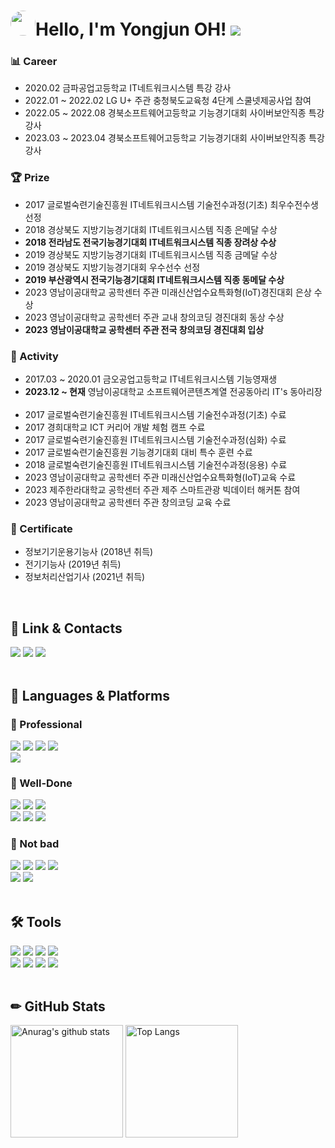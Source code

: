 <!-- 참고 링크 [https://80000coding.oopy.io/865f4b2a-5198-49e8-a173-0f893a4fed45] -->

<div align="left">
  <h1><img src="https://i.redd.it/6do158vk2ue61.png" style="border-radius: 70%; height: 40px; width: 40px;">Hello, I'm Yongjun OH! <a href="https://hits.seeyoufarm.com"><img src="https://hits.seeyoufarm.com/api/count/incr/badge.svg?url=https%3A%2F%2Fgithub.com%2F55yong%2Fhit-counter&count_bg=%2379C83D&title_bg=%23555555&icon=&icon_color=%23E7E7E7&title=hits&edge_flat=true"/></a></h1>
</div>
<div align="left">
  <h3>📊 Career</h3>
  <ul>
    <li>2020.02 금파공업고등학교 IT네트워크시스템 특강 강사</li>
    <li>2022.01 ~ 2022.02 LG U+ 주관 충청북도교육청 4단계 스쿨넷제공사업 참여</li>
    <li>2022.05 ~ 2022.08 경북소프트웨어고등학교 기능경기대회 사이버보안직종 특강 강사</li>
    <li>2023.03 ~ 2023.04 경북소프트웨어고등학교 기능경기대회 사이버보안직종 특강 강사</li>
  </ul>
  
  <h3>🏆 Prize</h3>
  <ul>
    <li>2017 글로벌숙련기술진흥원 IT네트워크시스템 기술전수과정(기초) 최우수전수생 선정</li>
    <li>2018 경상북도 지방기능경기대회 IT네트워크시스템 직종 은메달 수상</li>
    <li><b>2018 전라남도 전국기능경기대회 IT네트워크시스템 직종 장려상 수상</b></li>
    <li>2019 경상북도 지방기능경기대회 IT네트워크시스템 직종 금메달 수상</li>
    <li>2019 경상북도 지방기능경기대회 우수선수 선정</li>
    <li><b>2019 부산광역시 전국기능경기대회 IT네트워크시스템 직종 동메달 수상</b></li>
    <li>2023 영남이공대학교 공학센터 주관 미래신산업수요특화형(IoT)경진대회 은상 수상</li>
    <li>2023 영남이공대학교 공학센터 주관 교내 창의코딩 경진대회 동상 수상</li>
    <li><b>2023 영남이공대학교 공학센터 주관 전국 창의코딩 경진대회 입상</b></li>
  </ul>
  
  <h3>🏃 Activity</h3>
  <ul>
    <li>2017.03 ~ 2020.01 금오공업고등학교 IT네트워크시스템 기능영재생</li>
    <li><b>2023.12 ~ 현재</b> 영남이공대학교 소프트웨어콘텐츠계열 전공동아리 IT's 동아리장</li>
    <br>
    <li>2017 글로벌숙련기술진흥원 IT네트워크시스템 기술전수과정(기초) 수료</li>
    <li>2017 경희대학교 ICT 커리어 개발 체험 캠프 수료</li>
    <li>2017 글로벌숙련기술진흥원 IT네트워크시스템 기술전수과정(심화) 수료</li>
    <li>2017 글로벌숙련기술진흥원 기능경기대회 대비 특수 훈련 수료</li>
    <li>2018 글로벌숙련기술진흥원 IT네트워크시스템 기술전수과정(응용) 수료</li>
    <li>2023 영남이공대학교 공학센터 주관 미래신산업수요특화형(IoT)교육 수료</li>
    <li>2023 제주한라대학교 공학센터 주관 제주 스마트관광 빅데이터 해커톤 참여</li>
    <li>2023 영남이공대학교 공학센터 주관 창의코딩 교육 수료</li>
  </ul>
  <h3>📰 Certificate</h3>
  <ul>
    <li>정보기기운용기능사 (2018년 취득)</li>
    <li>전기기능사 (2019년 취득)</li>
    <li>정보처리산업기사 (2021년 취득)</li>
  </ul>
</div>

<br>

<div align="left">
  <h2 align="left">🔗 Link & Contacts</h2>
    <a href="https://velog.io/@55yong"><img src="https://img.shields.io/badge/Velog-20C997?style=flat-square&logo=velog&logoColor=white"></a>
    <a href="mailto:dhdydwns988@gmail.com"><img src="https://img.shields.io/badge/Gmail-EA4335?style=flat-square&logo=gmail&logoColor=white"></a>
    <a href="mailto:rmdir@kakao.com"><img src="https://img.shields.io/badge/Kakao%20Mail-FFCD00?style=flat-square&logo=kakao&logoColor=black"></a>
</div>

<br>

<div align="left">
  <h2 align="left">📖 Languages & Platforms</h2>
    <h3 align="left">🥇 Professional</h3>
      <a href="https://www.debian.org"><img src="https://img.shields.io/badge/Debian-A81D33?style=flat-square&logo=Debian&logoColor=white"/></a>
      <a href="https://ubuntu.com"><img src="https://img.shields.io/badge/Ubuntu-E95420?style=flat-square&logo=Ubuntu&logoColor=white"/></a>
      <a href="https://rockylinux.org"><img src="https://img.shields.io/badge/Rocky%20Linux-10B981?style=flat-square&logo=rockylinux&logoColor=white"></a>
      <a href="https://www.microsoft.com"><img src="https://img.shields.io/badge/Windows Server-0078D6?style=flat-square&logo=Windows&logoColor=white"/></a>
      <br>
      <a href="https://www.cisco.com"><img src="https://img.shields.io/badge/Cisco%20Networking-1BA0D7?style=flat-square&logo=Cisco&logoColor=white"/></a>
    <h3 align="left">🥈 Well-Done</h3>
      <a href="https://ko.wikipedia.org/wiki/C_(%ED%94%84%EB%A1%9C%EA%B7%B8%EB%9E%98%EB%B0%8D_%EC%96%B8%EC%96%B4)"><img src="https://img.shields.io/badge/C-A8B9CC?style=flat-square&logo=C&logoColor=black"></a>
      <a href="https://www.gnu.org/software/bash/"><img src="https://img.shields.io/badge/GNU%20Bash-4EAA25?style=flat-square&logo=gnubash&logoColor=white"></a>    
      <a href="https://www.oracle.com/java/technologies/downloads/"><img src="https://img.shields.io/badge/Java-007396?style=flat-square&logo=java&logoColor=white"></a>
      <br>    
      <a href="https://www.oracle.com/"><img src="https://img.shields.io/badge/Oracle%20Database-F80000?style=flat-square&logo=Oracle&logoColor=white"></a>
      <a href="https://www.mysql.com/"><img src="https://img.shields.io/badge/MySQL-4479A1?style=flat-square&logo=mysql&logoColor=white"></a>
      <a href="https://git-scm.com/"><img src="https://img.shields.io/badge/Git-F05032?style=flat-square&logo=git&logoColor=white"></a>
    <h3 align="left">🥉 Not bad</h3>
      <img src="https://img.shields.io/badge/HTML5-E34F26?style=flat-square&logo=html5&logoColor=white">
      <img src="https://img.shields.io/badge/CSS3-1572B6?style=flat-square&logo=css3&logoColor=white">
      <img src="https://img.shields.io/badge/Javascript-F7DF1E?style=flat-square&logo=javascript&logoColor=black">
      <a href="https://www.php.net/"><img src="https://img.shields.io/badge/PHP-777BB4?style=flat-square&logo=php&logoColor=white"></a>
      <br>
      <a href="https://learn.microsoft.com/en-us/dotnet/csharp/tour-of-csharp/"><img src="https://img.shields.io/badge/C%20Sharp-239120?style=flat-square&logo=csharp&logoColor=white"></a>
      <a href="https://www.python.org/"><img src="https://img.shields.io/badge/Python-3776AB?style=flat-square&logo=python&logoColor=white"></a>
</div>

<br>

<div align="left">
  <h2 align="left">🛠 Tools</h2>
    <a href="https://www.vmware.com"><img src="https://img.shields.io/badge/VMware%20Workstation-607078?style=flat-square&logo=VMware&logoColor=white"/></a>
    <a href="https://visualstudio.microsoft.com/"><img src="https://img.shields.io/badge/Visual%20Studio-5C2D91?style=flat-square&logo=visualstudio&logoColor=white"></a>
    <a href="https://code.visualstudio.com/"><img src="https://img.shields.io/badge/Visual%20Studio%20Code-007ACC?style=flat-square&logo=visualstudiocode&logoColor=white"></a>
    <a href="https://www.jetbrains.com/idea/"><img src="https://img.shields.io/badge/Intellij%20IDEA-000000?style=flat-square&logo=intellijidea&logoColor=white"></a>
    <br>
    <a href="https://www.eclipse.org/"><img src="https://img.shields.io/badge/Eclipse%20IDE-2C2255?style=flat-square&logo=eclipseide&logoColor=white"></a>
    <a href="https://developer.android.com/studio"><img src="https://img.shields.io/badge/Android%20Studio-3DDC84?style=flat-square&logo=androidstudio&logoColor=white"></a>
    <a href="https://unity.com/"><img src="https://img.shields.io/badge/Unity-000000?style=flat-square&logo=unity&logoColor=white"></a>
    <a href="https://github.com/"><img src="https://img.shields.io/badge/GitHub-181717?style=flat-square&logo=github&logoColor=white"></a>
</div>

<br>

<div align="left">
  <h2 align="left">✏ GitHub Stats</h2>
    <a href="https://github.com/55yong"><img style="height: 180px" src="https://github-readme-stats.vercel.app/api?username=55yong" alt="Anurag&#39;s github stats"></a>
    <a href="https://github.com/55yong"><img style="height: 180px" src="https://github-readme-stats.vercel.app/api/top-langs/?username=55yong&amp;layout=compact" alt="Top Langs"></a>
</div>
